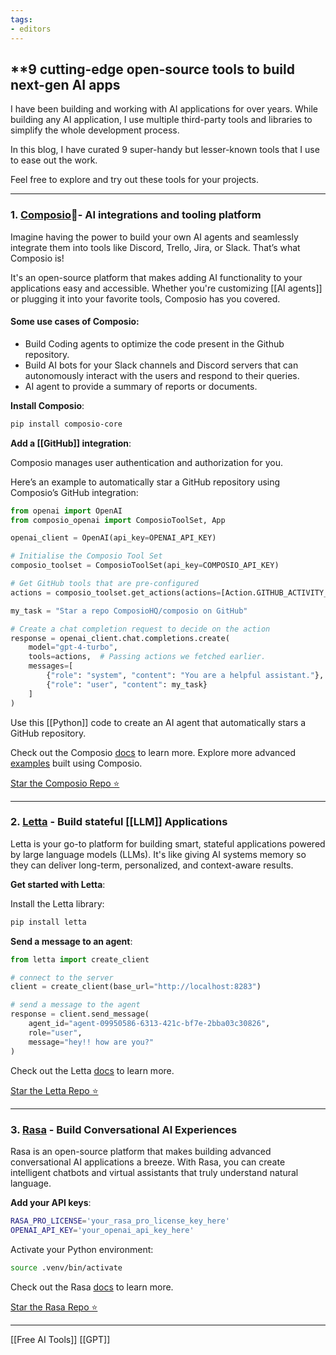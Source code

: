 ```yaml
---
tags:
- editors
---
```

## **9 cutting-edge open-source tools to build next-gen AI apps

I have been building and working with AI applications for over years. While building any AI application, I use multiple third-party tools and libraries to simplify the whole development process.

In this blog, I have curated 9 super-handy but lesser-known tools that I use to ease out the work.

Feel free to explore and try out these tools for your projects.

---

### 1. [Composio](https://dub.composio.dev/nPvXxAP)👑- AI integrations and tooling platform

Imagine having the power to build your own AI agents and seamlessly integrate them into tools like Discord, Trello, Jira, or Slack. That’s what Composio is!

It's an open-source platform that makes adding AI functionality to your applications easy and accessible. Whether you're customizing  [[AI agents]] or plugging it into your favorite tools, Composio has you covered.

#### Some use cases of Composio:

- Build Coding agents to optimize the code present in the Github repository.
- Build AI bots for your Slack channels and Discord servers that can autonomously interact with the users and respond to their queries.
- AI agent to provide a summary of reports or documents.

**Install Composio**:

```bash
pip install composio-core
```

**Add a [[GitHub]] integration**:

Composio manages user authentication and authorization for you.

Here’s an example to automatically star a GitHub repository using Composio’s GitHub integration:

```python
from openai import OpenAI
from composio_openai import ComposioToolSet, App

openai_client = OpenAI(api_key=OPENAI_API_KEY)

# Initialise the Composio Tool Set
composio_toolset = ComposioToolSet(api_key=COMPOSIO_API_KEY)

# Get GitHub tools that are pre-configured
actions = composio_toolset.get_actions(actions=[Action.GITHUB_ACTIVITY_STAR_REPO_FOR_AUTHENTICATED_USER])

my_task = "Star a repo ComposioHQ/composio on GitHub"

# Create a chat completion request to decide on the action
response = openai_client.chat.completions.create(
    model="gpt-4-turbo",
    tools=actions,  # Passing actions we fetched earlier.
    messages=[
        {"role": "system", "content": "You are a helpful assistant."},
        {"role": "user", "content": my_task}
    ]
)
```

Use this [[Python]] code to create an AI agent that automatically stars a GitHub repository.

Check out the Composio [docs](https://docs.composio.dev/introduction/intro/overview) to learn more. Explore more advanced [examples](https://github.com/ComposioHQ/composio/tree/master/python/examples) built using Composio.

[Star the Composio Repo ⭐](https://dub.composio.dev/FZLK76b)

---

### 2. [Letta](https://www.letta.com/) - Build stateful [[LLM]] Applications

Letta is your go-to platform for building smart, stateful applications powered by large language models (LLMs). It's like giving AI systems memory so they can deliver long-term, personalized, and context-aware results.

**Get started with Letta**:

Install the Letta library:

```bash
pip install letta
```

**Send a message to an agent**:

```python
from letta import create_client

# connect to the server
client = create_client(base_url="http://localhost:8283")

# send a message to the agent
response = client.send_message(
    agent_id="agent-09950586-6313-421c-bf7e-2bba03c30826",
    role="user",
    message="hey!! how are you?"
)
```

Check out the Letta [docs](https://docs.letta.com/introduction) to learn more.

[Star the Letta Repo ⭐](https://github.com/letta-ai/letta)

---

### 3. [Rasa](https://rasa.com/) - Build Conversational AI Experiences

Rasa is an open-source platform that makes building advanced conversational AI applications a breeze. With Rasa, you can create intelligent chatbots and virtual assistants that truly understand natural language.

**Add your API keys**:

```bash
RASA_PRO_LICENSE='your_rasa_pro_license_key_here'
OPENAI_API_KEY='your_openai_api_key_here'
```

Activate your Python environment:

```bash
source .venv/bin/activate
```

Check out the Rasa [docs](https://rasa.com/docs/) to learn more.

[Star the Rasa Repo ⭐](https://github.com/RasaHQ/)

---

[[Free AI Tools]]  [[GPT]]
